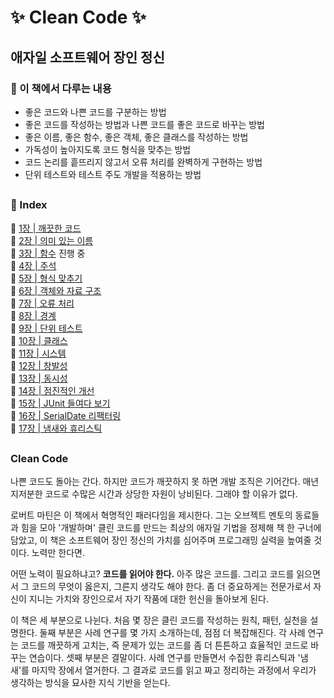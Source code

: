 # ✨ Clean Code ✨
## 애자일 소프트웨어 장인 정신

### 🔖 이 책에서 다루는 내용
- 좋은 코드와 나쁜 코드를 구분하는 방법
- 좋은 코드를 작성하는 방법과 나쁜 코드를 좋은 코드로 바꾸는 방법
- 좋은 이름, 좋은 함수, 좋은 객체, 좋은 클래스를 작성하는 방법
- 가독성이 높아지도록 코드 형식을 맞추는 방법
- 코드 논리를 흩뜨리지 않고서 오류 처리를 완벽하게 구현하는 방법
- 단위 테스트와 테스트 주도 개발을 적용하는 방법

## 

### 🔖 Index

🧷 [1장 | 깨끗한 코드](https://github.com/jeongwon-iee/CleanCode/tree/main/ch.01)  
🧷 [2장 | 의미 있는 이름](https://github.com/jeongwon-iee/CleanCode/tree/main/ch.02)  
🧷 [3장 | 함수](https://github.com/jeongwon-iee/CleanCode/tree/main/ch.03) 진행 중  
🧷 [4장 | 주석](https://github.com/jeongwon-iee/CleanCode/tree/main/ch.04)  
🧷 [5장 | 형식 맞추기](https://github.com/jeongwon-iee/CleanCode/tree/main/ch.05)  
🧷 [6장 | 객체와 자료 구조](https://github.com/jeongwon-iee/CleanCode/tree/main/ch.06)  
🧷 [7장 | 오류 처리](https://github.com/jeongwon-iee/CleanCode/tree/main/ch.07)  
🧷 [8장 | 경계](https://github.com/jeongwon-iee/CleanCode/tree/main/ch.08)  
🧷 [9장 | 단위 테스트](https://github.com/jeongwon-iee/CleanCode/tree/main/ch.09)  
🧷 [10장 | 클래스](https://github.com/jeongwon-iee/CleanCode/tree/main/ch.10)  
🧷 [11장 | 시스템](https://github.com/jeongwon-iee/CleanCode/tree/main/ch.11)  
🧷 [12장 | 창발성](https://github.com/jeongwon-iee/CleanCode/tree/main/ch.12)  
🧷 [13장 | 동시성](https://github.com/jeongwon-iee/CleanCode/tree/main/ch.13)  
🧷 [14장 | 점진적인 개선](https://github.com/jeongwon-iee/CleanCode/tree/main/ch.14)  
🧷 [15장 | JUnit 들여다 보기](https://github.com/jeongwon-iee/CleanCode/tree/main/ch.15)  
🧷 [16장 | SerialDate 리팩터링](https://github.com/jeongwon-iee/CleanCode/tree/main/ch.16)  
🧷 [17장 | 냄새와 휴리스틱](https://github.com/jeongwon-iee/CleanCode/tree/main/ch.17)  

##

### Clean Code 
나쁜 코드도 돌아는 간다. 하지만 코드가 깨끗하지 못 하면 개발 조직은 기어간다. 매년 지저분한 코드로 수많은 시간과 상당한 자원이 낭비된다. 그래야 할 이유가 없다.

로버트 마틴은 이 책에서 혁명적인 패러다임을 제시한다. 그는 오브젝트 멘토의 동료들과 힘을 모아 '개발하며' 클린 코드를 만드는 최상의 애자일 기법을 정제해 책 한 구너에 담았고, 이 책은 소프트웨어 장인 정신의 가치를 심어주며 프로그래밍 실력을 높여줄 것이다. 노력만 한다면.

어떤 노력이 필요하냐고? **코드를 읽어야 한다.** 아주 많은 코드를. 그리고 코드를 읽으면서 그 코드의 무엇이 옳은지, 그른지 생각도 해야 한다. 좀 더 중요하게는 전문가로서 자신이 지니는 가치와 장인으로서 자기 작품에 대한 헌신을 돌아보게 된다.

이 책은 세 부분으로 나뉜다. 처음 몇 장은 클린 코드를 작성하는 원칙, 패턴, 실천을 설명한다. 둘째 부분은 사례 연구를 몇 가지 소개하는데, 점점 더 복잡해진다. 각 사례 연구는 코드를 깨끗하게 고치는, 즉 문제가 있는 코드를 좀 더 튼튼하고 효율적인 코드로 바꾸는 연습이다. 셋째 부분은 결말이다. 사례 연구를 만들면서 수집한 휴리스틱과 '냄새'를 마지막 장에서 열거한다. 그 결과로 코드를 읽고 짜고 정리하는 과정에서 우리가 생각하는 방식을 묘사한 지식 기반을 얻는다.
